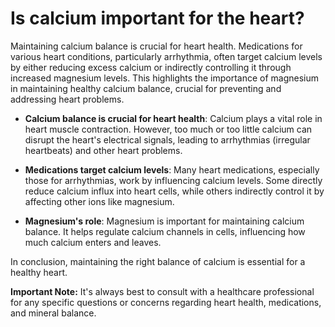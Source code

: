 # Is calcium important for the heart?

Maintaining calcium balance is crucial for heart health. Medications for various heart conditions, particularly arrhythmia, often target calcium levels by either reducing excess calcium or indirectly controlling it through increased magnesium levels. This highlights the importance of magnesium in maintaining healthy calcium balance, crucial for preventing and addressing heart problems.

- **Calcium balance is crucial for heart health**: Calcium plays a vital role in heart muscle contraction. However, too much or too little calcium can disrupt the heart's electrical signals, leading to arrhythmias (irregular heartbeats) and other heart problems.

- **Medications target calcium levels**: Many heart medications, especially those for arrhythmias, work by influencing calcium levels. Some directly reduce calcium influx into heart cells, while others indirectly control it by affecting other ions like magnesium.

- **Magnesium's role**: Magnesium is important for maintaining calcium balance. It helps regulate calcium channels in cells, influencing how much calcium enters and leaves.

In conclusion, maintaining the right balance of calcium is essential for a healthy heart.

**Important Note:** It's always best to consult with a healthcare professional for any specific questions or concerns regarding heart health, medications, and mineral balance.